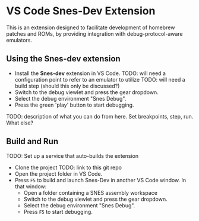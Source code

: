 # VS Code Snes-Dev Extension

This is an extension designed to facilitate development of homebrew patches and ROMs, by providing integration with debug-protocol-aware emulators.

## Using the Snes-dev extension

* Install the **Snes-dev** extension in VS Code.
TODO: will need a configuration point to refer to an emulator to utilize
TODO: will need a build step (should this only be discussed?)
* Switch to the debug viewlet and press the gear dropdown.
* Select the debug environment "Snes Debug".
* Press the green 'play' button to start debugging.

TODO: description of what you can do from here. Set breakpoints, step, run. What else?

## Build and Run

TODO: Set up a service that auto-builds the extension

* Clone the project TODO: link to this git repo
* Open the project folder in VS Code.
* Press `F5` to build and launch Snes-Dev in another VS Code window. In that window:
  * Open a folder containing a SNES assembly workspace
  * Switch to the debug viewlet and press the gear dropdown.
  * Select the debug environment "Snes Debug".
  * Press `F5` to start debugging.
